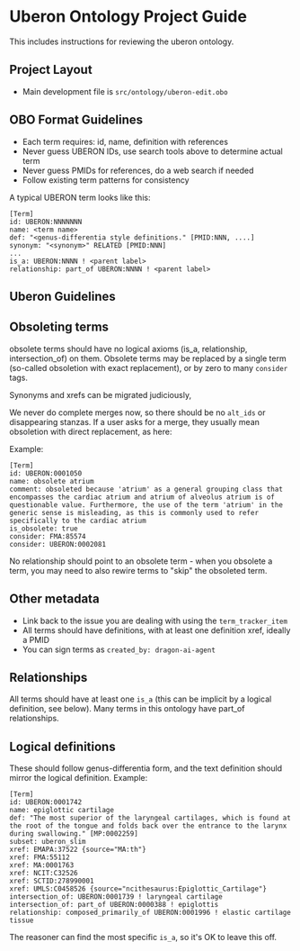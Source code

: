 # Uberon Ontology Project Guide

This includes instructions for reviewing the uberon ontology. 

## Project Layout
- Main development file is `src/ontology/uberon-edit.obo`

## OBO Format Guidelines

- Each term requires: id, name, definition with references
- Never guess UBERON IDs, use search tools above to determine actual term
- Never guess PMIDs for references, do a web search if needed
- Follow existing term patterns for consistency

A typical UBERON term looks like this:

```obo
[Term]
id: UBERON:NNNNNNN
name: <term name>
def: "<genus-differentia style definitions." [PMID:NNN, ....]
synonym: "<synonym>" RELATED [PMID:NNN]
...
is_a: UBERON:NNNN ! <parent label>
relationship: part_of UBERON:NNNN ! <parent label>
```

## Uberon Guidelines

## Obsoleting terms

obsolete terms should have no logical axioms (is_a, relationship,
intersection_of) on them. Obsolete terms may be replaced by a single
term (so-called obsoletion with exact replacement), or by zero to many `consider` tags.


Synonyms and xrefs can be migrated judiciously,

We never do complete merges now, so there should be no `alt_ids` or
disappearing stanzas. If a user asks for a merge, they usually mean
obsoletion with direct replacement, as here:

Example:

```
[Term]
id: UBERON:0001050
name: obsolete atrium
comment: obsoleted because 'atrium' as a general grouping class that encompasses the cardiac atrium and atrium of alveolus atrium is of questionable value. Furthermore, the use of the term 'atrium' in the generic sense is misleading, as this is commonly used to refer specifically to the cardiac atrium
is_obsolete: true
consider: FMA:85574
consider: UBERON:0002081
```

No relationship should point to an obsolete term - when you obsolete a term, you may need to also rewire
terms to "skip" the obsoleted term.

## Other metadata

- Link back to the issue you are dealing with using the `term_tracker_item`
- All terms should have definitions, with at least one definition xref, ideally a PMID
- You can sign terms as `created_by: dragon-ai-agent`

## Relationships

All terms should have at least one `is_a` (this can be implicit by a logical definition, see below).
Many terms in this ontology have part_of relationships.

## Logical definitions

These should follow genus-differentia form, and the text definition should mirror the logical definition. Example:

```
[Term]
id: UBERON:0001742
name: epiglottic cartilage
def: "The most superior of the laryngeal cartilages, which is found at the root of the tongue and folds back over the entrance to the larynx during swallowing." [MP:0002259]
subset: uberon_slim
xref: EMAPA:37522 {source="MA:th"}
xref: FMA:55112
xref: MA:0001763
xref: NCIT:C32526
xref: SCTID:278990001
xref: UMLS:C0458526 {source="ncithesaurus:Epiglottic_Cartilage"}
intersection_of: UBERON:0001739 ! laryngeal cartilage
intersection_of: part_of UBERON:0000388 ! epiglottis
relationship: composed_primarily_of UBERON:0001996 ! elastic cartilage tissue
```

The reasoner can find the most specific `is_a`, so it's OK to leave this off.



